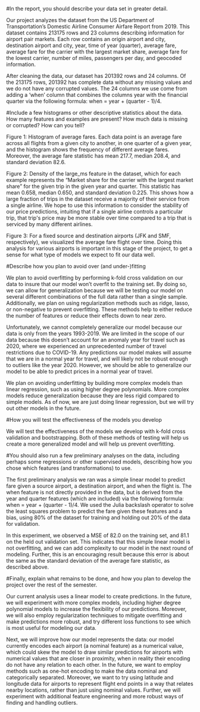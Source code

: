 #In the report, you should describe your data set in greater detail. 
	
Our project analyzes the dataset from the US Department of Transportation’s Domestic Airline Consumer Airfare Report from 2019. This dataset contains 213175 rows and 23 columns describing information for airport pair markets. Each row contains an origin airport and city, destination airport and city, year, time of year (quarter), average fare, average fare for the carrier with the largest market share, average fare for the lowest carrier, number of miles, passengers per day, and geocoded information. 

After cleaning the data, our dataset has 201392 rows and 24 columns. Of the 213175 rows, 201392 has complete data without any missing values and we do not have any corrupted values. The 24 columns we use come from adding a ‘when’ column that combines the columns year with the financial quarter via the following formula: when = year + (quarter - 1)/4. 

#Include a few histograms or other descriptive statistics about the data. How many features and examples are present? How much data is missing or corrupted? How can you tell? 



Figure 1:  Histogram of average fares. Each data point is an average fare across all flights from a given city to another, in one quarter of a given year, and the histogram shows the frequency of different average fares. Moreover, the average fare statistic has mean 217.7, median 208.4, and standard deviation 82.6. 


Figure 2: Density of the large_ms feature in the dataset, which for each example represents the “Market share for the carrier with the largest market share” for the given trip in the given year and quarter. This statistic has mean 0.658, median 0.650, and standard deviation 0.225. This shows how a large fraction of trips in the dataset receive a majority of their service from a single airline. We hope to use this information to consider the stability of our price predictions, intuiting that if a single airline controls a particular trip, that trip's price may be more stable over time compared to a trip that is serviced by many different airlines. 


Figure 3: For a fixed source and destination airports (JFK and SMF, respectively), we visualized the average fare flight over time. Doing this analysis for various airports is important in this stage of the project, to get a sense for what type of models we expect to fit our data well. 

#Describe how you plan to avoid over (and under-)fitting

We plan to avoid overfitting by performing k-fold cross validation on our data to insure that our model won’t overfit to the training set. By doing so, we can allow for generalization because we will be testing our model on several different combinations of the full data rather than a single sample. Additionally, we plan on using regularization methods such as ridge, lasso, or non-negative to prevent overfitting. These methods help to either reduce the number of features or reduce their effects down to near zero. 

Unfortunately, we cannot completely generalize our model because our data is only from the years 1993-2019. We are limited in the scope of our data because this doesn’t account for an anomaly year for travel such as 2020, where we experienced an unprecedented number of travel restrictions due to COVID-19. Any predictions our model makes will assume that we are in a normal year for travel, and will likely not be robust enough to outliers like the year 2020. However, we should be able to generalize our model to be able to predict prices in a normal year of travel. 

We plan on avoiding underfitting by building more complex models than linear regression, such as using higher degree polynomials. More complex models reduce generalization because they are less rigid compared to simple models. As of now, we are just doing linear regression, but we will try out other models in the future. 
 
#How you will test the effectiveness of the models you develop

We will test the effectiveness of the models we develop with k-fold cross validation and bootstrapping. Both of these methods of testing will help us create a more generalized model and will help us prevent overfitting. 

#You should also run a few preliminary analyses on the data, including perhaps some regressions or other supervised models, describing how you chose which features (and transformations) to use. 

The first preliminary analysis we ran was a simple linear model to predict fare given a source airport, a destination airport, and when the flight is. The when feature is not directly provided in the data, but is derived from the year and quarter features (which are included) via the following formula: when = year + (quarter - 1)/4. We used the Julia backslash operator to solve the least squares problem to predict the fare given these features and a bias, using 80% of the dataset for training and holding out 20% of the data for validation. 

In this experiment, we observed a MSE of 82.0 on the training set, and 81.1 on the held out validation set. This indicates that this simple linear model is not overfitting, and we can add complexity to our model in the next round of modeling. Further, this is an encouraging result because this error is about the same as the standard deviation of the average fare statistic, as described above. 

#Finally, explain what remains to be done, and how you plan to develop the project over the rest of the semester.

Our current analysis uses a linear model to create predictions. In the future, we will experiment with more complex models, including higher degree polynomial models to increase the flexibility of our predictions. Moreover, we will also employ regularization techniques to mitigate overfitting and make predictions more robust, and try different loss functions to see which is most useful for modeling our data. 

Next, we will improve how our model represents the data: our model currently encodes each airport (a nominal feature) as a numerical value, which could skew the model to draw similar predictions for airports with numerical values that are closer in proximity, when in reality their encoding do not have any relation to each other. In the future, we want to employ methods such as one-hot encoding to make the data nominal and categorically separated. Moreover, we want to try using latitude and longitude data for airports to represent flight end points in a way that relates nearby locations, rather than just using nominal values. Further, we will experiment with additional feature engineering and more robust ways of finding and handling outliers. 
